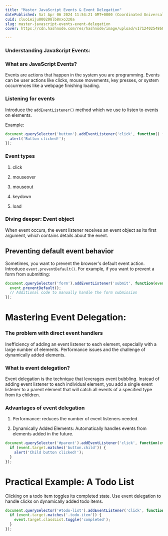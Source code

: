 ```yaml
---
title: "Master JavaScript Events & Event Delegation"
datePublished: Sat Apr 06 2024 11:54:21 GMT+0000 (Coordinated Universal Time)
cuid: cluo1eiju000208lb8nxo3z0a
slug: master-javascript-events-event-delegation
cover: https://cdn.hashnode.com/res/hashnode/image/upload/v1712402548680/81d66fed-997c-43d4-93ae-27189b0fb8b8.jpeg

---
```


### **Understanding JavaScript Events:**

### What are JavaScript Events?

Events are actions that happen in the system you are programming. Events can be user actions like clicks, mouse movements, key presses, or system occurrences like a webpage finishing loading.

### Listening for events

Introduce the `addEventListener()` method which we use to listen to events on elements.

Example:

```javascript
document.querySelector('button').addEventListener('click', function() {
  alert('Button clicked!');
});
```

### Event types

1. click
    
2. mouseover
    
3. mouseout
    
4. keydown
    
5. load
    

### Diving deeper: Event object

When event occurs, the event listener receives an event object as its first argument, which contains details about the event.

## Preventing default event behavior

Sometimes, you want to prevent the browser's default event action. Introduce `event.preventDefault()`. For example, if you want to prevent a form from submitting:

```javascript
document.querySelector('form').addEventListener('submit', function(event) {
  event.preventDefault();
  // Additional code to manually handle the form submission
});
```

# **Mastering Event Delegation:**

### The problem with direct event handlers

Inefficiency of adding an event listener to each element, especially with a large number of elements. Performance issues and the challenge of dynamically added elements.

### What is event delegation?

Event delegation is the technique that leverages event bubbling. Instead of adding event listener to each individual element, you add a single event listener to a parent element that will catch all events of a specified type from its children.

### Advantages of event delegation

1. Performance: reduces the number of event listeners needed.
    
2. Dynamically Added Elements: Automatically handles events from elements added in the future.
    

```javascript
document.querySelector('#parent').addEventListener('click', function(event) {
  if (event.target.matches('button.child')) {
    alert('Child button clicked!');
  }
});
```

# **Practical Example: A Todo List**

Clicking on a todo item toggles its completed state. Use event delegation to handle clicks on dynamically added todo items.

```javascript
document.querySelector('#todo-list').addEventListener('click', function(event) {
  if (event.target.matches('.todo-item')) {
    event.target.classList.toggle('completed');
  }
});
```